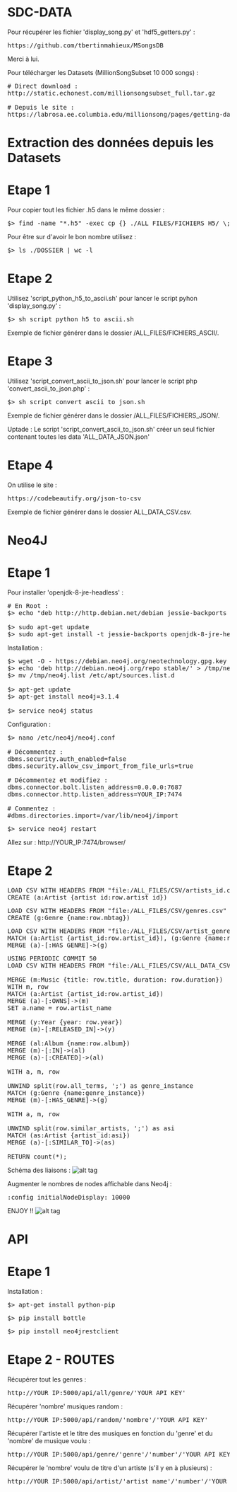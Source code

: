 # SDC-DATA

Pour récupérer les fichier 'display_song.py' et 'hdf5_getters.py' :
<pre>https://github.com/tbertinmahieux/MSongsDB</pre>
Merci à lui.

Pour télécharger les Datasets (MillionSongSubset 10 000 songs) :
<pre># Direct download :
http://static.echonest.com/millionsongsubset_full.tar.gz

# Depuis le site :
https://labrosa.ee.columbia.edu/millionsong/pages/getting-dataset#subset</pre>

# Extraction des données depuis les Datasets
# Etape 1
Pour copier tout les fichier .h5 dans le même dossier :
<pre>$> find -name "*.h5" -exec cp {} ./ALL_FILES/FICHIERS_H5/ \;</pre>
Pour être sur d'avoir le bon nombre utilisez :
<pre>$> ls ./DOSSIER | wc -l</pre>

# Etape 2
Utilisez 'script_python_h5_to_ascii.sh' pour lancer le script pyhon 'display_song.py' :
<pre>$> sh script_python_h5_to_ascii.sh</pre>
Exemple de fichier générer dans le dossier /ALL_FILES/FICHIERS_ASCII/.

# Etape 3
Utilisez 'script_convert_ascii_to_json.sh' pour lancer le script php 'convert_ascii_to_json.php' :
<pre>$> sh script_convert_ascii_to_json.sh</pre>
Exemple de fichier générer dans le dossier /ALL_FILES/FICHIERS_JSON/.

Uptade : Le script 'script_convert_ascii_to_json.sh' créer un seul fichier contenant toutes les data 'ALL_DATA_JSON.json'

# Etape 4

On utilise le site :
<pre>https://codebeautify.org/json-to-csv</pre>
Exemple de fichier générer dans le dossier ALL_DATA_CSV.csv.

# Neo4J
# Etape 1

Pour installer 'openjdk-8-jre-headless' :
<pre># En Root :
$> echo "deb http://http.debian.net/debian jessie-backports main" > /etc/apt/sources.list.d/jessie-backports.list

$> sudo apt-get update
$> sudo apt-get install -t jessie-backports openjdk-8-jre-headless</pre>

Installation :
<pre>$> wget -O - https://debian.neo4j.org/neotechnology.gpg.key | sudo apt-key add -
$> echo 'deb http://debian.neo4j.org/repo stable/' > /tmp/neo4j.list
$> mv /tmp/neo4j.list /etc/apt/sources.list.d

$> apt-get update
$> apt-get install neo4j=3.1.4

$> service neo4j status</pre>

Configuration :
<pre>$> nano /etc/neo4j/neo4j.conf 

# Décommentez :
dbms.security.auth_enabled=false
dbms.security.allow_csv_import_from_file_urls=true

# Décommentez et modifiez :
dbms.connector.bolt.listen_address=0.0.0.0:7687
dbms.connector.http.listen_address=YOUR_IP:7474

# Commentez :
#dbms.directories.import=/var/lib/neo4j/import</pre>

<pre>$> service neo4j restart</pre>

Allez sur : http://YOUR_IP:7474/browser/

# Etape 2

<pre>LOAD CSV WITH HEADERS FROM "file:/ALL_FILES/CSV/artists_id.csv" AS row
CREATE (a:Artist {artist_id:row.artist_id})</pre>

<pre>LOAD CSV WITH HEADERS FROM "file:/ALL_FILES/CSV/genres.csv" AS row
CREATE (g:Genre {name:row.mbtag})</pre>

<pre>LOAD CSV WITH HEADERS FROM "file:/ALL_FILES/CSV/artist_genre.csv" AS row
MATCH (a:Artist {artist_id:row.artist_id}), (g:Genre {name:row.mbtag})
MERGE (a)-[:HAS_GENRE]->(g)</pre>

<pre>USING PERIODIC COMMIT 50
LOAD CSV WITH HEADERS FROM "file:/ALL_FILES/CSV/ALL_DATA_CSV.csv" AS row

MERGE (m:Music {title: row.title, duration: row.duration})
WITH m, row
MATCH (a:Artist {artist_id:row.artist_id})
MERGE (a)-[:OWNS]->(m)
SET a.name = row.artist_name

MERGE (y:Year {year: row.year})
MERGE (m)-[:RELEASED_IN]->(y)

MERGE (al:Album {name:row.album})
MERGE (m)-[:IN]->(al)
MERGE (a)-[:CREATED]->(al)

WITH a, m, row

UNWIND split(row.all_terms, ';') as genre_instance
MATCH (g:Genre {name:genre_instance})
MERGE (m)-[:HAS_GENRE]->(g)

WITH a, m, row

UNWIND split(row.similar_artists, ';') as asi
MATCH (as:Artist {artist_id:asi})
MERGE (a)-[:SIMILAR_TO]->(as)

RETURN count(*);</pre>

Schéma des liaisons :
![alt tag](https://puu.sh/zN7D6/07e00888f2.png "Screen")

Augmenter le nombres de nodes affichable dans Neo4j :
<pre>:config initialNodeDisplay: 10000</pre>

ENJOY !!
![alt tag](https://i.imgur.com/eDyoxtj.jpg "Screen")

# API 

# Etape 1

Installation :

<pre>$> apt-get install python-pip</pre>
<pre>$> pip install bottle</pre>
<pre>$> pip install neo4jrestclient</pre>

# Etape 2 - ROUTES

Récupérer tout les genres :
<pre>http://YOUR_IP:5000/api/all/genre/'YOUR_API_KEY'</pre>

Récupérer 'nombre' musiques random :
<pre>http://YOUR_IP:5000/api/random/'nombre'/'YOUR_API_KEY'</pre>

Récupérer l'artiste et le titre des musiques en fonction du 'genre' et du 'nombre' de musique voulu :
<pre>http://YOUR_IP:5000/api/genre/'genre'/'number'/'YOUR_API_KEY'</pre>

Récupérer le 'nombre' voulu de titre d'un artiste (s'il y en à plusieurs) :
<pre>http://YOUR_IP:5000/api/artist/'artist_name'/'number'/'YOUR_API_KEY'</pre>
